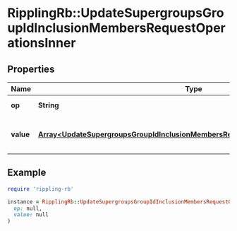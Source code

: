 # RipplingRb::UpdateSupergroupsGroupIdInclusionMembersRequestOperationsInner

## Properties

| Name | Type | Description | Notes |
| ---- | ---- | ----------- | ----- |
| **op** | **String** | add or remove | [optional] |
| **value** | [**Array&lt;UpdateSupergroupsGroupIdInclusionMembersRequestOperationsInnerValueInner&gt;**](UpdateSupergroupsGroupIdInclusionMembersRequestOperationsInnerValueInner.md) | The members to add or remove. | [optional] |

## Example

```ruby
require 'rippling-rb'

instance = RipplingRb::UpdateSupergroupsGroupIdInclusionMembersRequestOperationsInner.new(
  op: null,
  value: null
)
```

